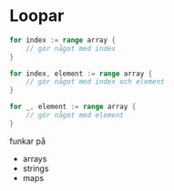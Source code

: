 # Loopar

```go
for index := range array {
    // gör något med index
} 

for index, element := range array {
    // gör något med index och element
} 

for _, element := range array {
    // gör något med element
}
```

funkar på 
* arrays
* strings
* maps
